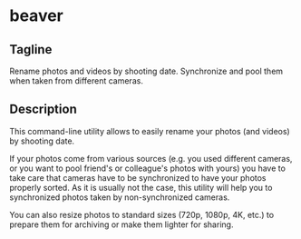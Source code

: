 beaver
======

Tagline
-------

Rename photos and videos by shooting date. Synchronize and pool them when taken from different cameras.

Description
-----------

This command-line utility allows to easily rename your photos (and videos) by shooting date.

If your photos come from various sources (e.g. you used different cameras, or you want to pool friend's or colleague's photos with yours) you have to take care that cameras have to be synchronized to have your photos properly sorted. As it is usually not the case, this utility will help you to synchronized photos taken by non-synchronized cameras.

You can also resize photos to standard sizes (720p, 1080p, 4K, etc.) to prepare them for archiving or make them lighter for sharing.
